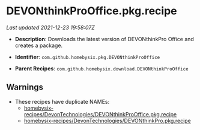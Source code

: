 # DEVONthinkProOffice.pkg.recipe

_Last updated 2021-12-23 19:58:07Z_

- **Description**: Downloads the latest version of DEVONthinkPro Office and creates a package.

- **Identifier**: `com.github.homebysix.pkg.DEVONthinkProOffice`

- **Parent Recipes**: `com.github.homebysix.download.DEVONthinkProOffice`

## Warnings

- These recipes have duplicate NAMEs:
    - [homebysix-recipes/DevonTechnologies/DEVONthinkProOffice.pkg.recipe](/autopkg-dupe-tracker/homebysix-recipes/DevonTechnologies/DEVONthinkProOffice.pkg.recipe)
    - [homebysix-recipes/DevonTechnologies/DEVONthinkPro.pkg.recipe](/autopkg-dupe-tracker/homebysix-recipes/DevonTechnologies/DEVONthinkPro.pkg.recipe)